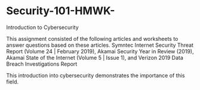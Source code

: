 # Security-101-HMWK-
Introduction to Cybersecurity 


This assignment consisted of the following articles and worksheets to answer questions based on these articles.
Symntec Internet Security Threat Report (Volume 24 | February 2019),
Akamai Security Year in Review (2019),
Akamai State of the Internet  (Volume 5 | Issue 1), and
Verizon 2019 Data Breach Investigations Report

This introduction into cybersecurity demonstrates the importance of this field.
